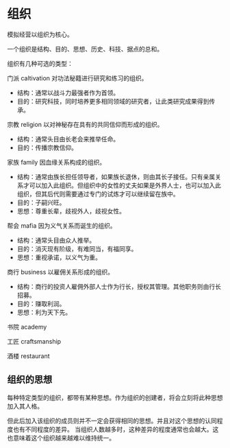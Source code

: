 # 组织

模拟经营以组织为核心。

一个组织是结构、目的、思想、历史、科技、据点的总和。

组织有几种可选的类型：

门派 caltivation
对功法秘籍进行研究和练习的组织。
- 结构：通常以战斗力最强者作为首领。
- 目的：研究科技，同时培养更多相同领域的研究者，让此类研究成果得到传承。

宗教 religion
以对神秘存在具有的共同信仰而形成的组织。
- 结构：通常头目由长老会来推举任命。
- 目的：传播宗教信仰。

家族 family
因血缘关系构成的组织。
- 结构：通常由族长担任领导者，如果族长退休，则由其长子接任。只有亲属关系才可以加入此组织。但组织中的女性的丈夫如果是外界人士，也可以加入此组织，但其后代则需要通过专门的试炼才可以继续留在族中。
- 目的：子嗣兴旺。
- 思想：尊重长辈，歧视外人，歧视女性。

帮会 mafia
因为义气关系而诞生的组织。
- 结构：通常头目由众人推举。
- 目的：消灭现有阶级，有难同当，有福同享。
- 思想：重视承诺，以义气为重。

商行 business
以雇佣关系形成的组织。
- 结构：商行的投资人雇佣外部人士作为行长，授权其管理。其他职务则由行长招募。
- 目的：赚取利润。
- 思想：利为天下先。

书院 academy

工匠 craftsmanship

酒楼 restaurant

## 组织的思想

每种特定类型的组织，都带有某种思想。作为组织的创建者，将会立刻将此种思想加入其人格。

但此后加入该组织的成员则并不一定会获得相同的思想。并且对这个思想的认同程度也有不同程度的差异。
当组织人数越多时，这种差异的程度通常也会越大。这也意味着这个组织越来越难以维持统一。
